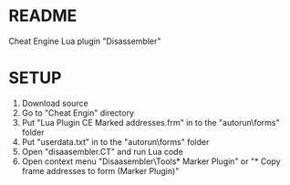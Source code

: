 # README #

Cheat Engine Lua plugin "Disassembler"

# SETUP #

1. Download source
2. Go to "Cheat Engin" directory
3. Put "Lua Plugin CE Marked addresses.frm" in to the "autorun\forms" folder
4. Put "userdata.txt" in to the "autorun\forms" folder
4. Open "disaasembler.CT" and run Lua code
5. Open context menu "Disaasembler\Tools\* Marker Plugin" or "* Copy frame addresses to form (Marker Plugin)"